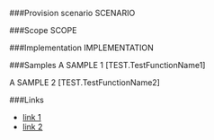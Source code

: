 <!-- M2-TODO -->
<properties
	  pageTitle="TaxonomyTermLabelDefinition"
    pageName="TaxonomyTermLabelDefinition"
    parentPageId="12821"
/>

###Provision scenario
SCENARIO

###Scope
SCOPE

###Implementation
IMPLEMENTATION

###Samples
A SAMPLE 1
[TEST.TestFunctionName1]

A SAMPLE 2
[TEST.TestFunctionName2]

###Links
- [link 1](http://example.com)
- [link 2](http://example.com)